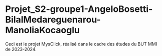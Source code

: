 # Projet_S2-groupe1-AngeloBosetti-BilalMedareguenarou-ManoliaKocaoglu
Ceci est le projet MysClick, réalisé dans le cadre des études du BUT MMI de 2023-2024.

